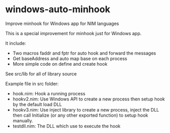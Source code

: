 # windows-auto-minhook
Improve minhook for Windows app for NIM languages

This is a special improvement for minhook just for Windows app.

It include:
* Two macros faddr and fptr for auto hook and forward the messages
* Get baseAddress and auto map base on each process
* More simple code on define and create hook

See src/lib for all of library source

Example file in src folder:
* hook.nim: Hook a running process
* hookv2.nim: Use Windows API to create a new process then setup hook by the default load DLL
* hookv3.nim: Use inject library to create a new process, inject the DLL then call Initialize (or any other exported function) to setup hook manually.
* testdll.nim: The DLL which use to execute the hook
